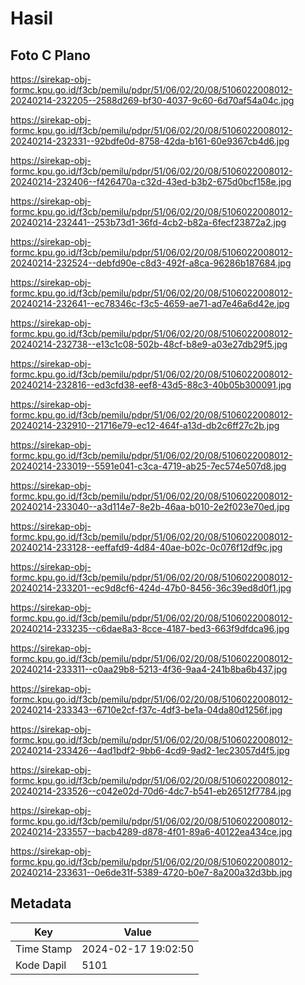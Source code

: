 # Hasil

## Foto C Plano

https://sirekap-obj-formc.kpu.go.id/f3cb/pemilu/pdpr/51/06/02/20/08/5106022008012-20240214-232205--2588d269-bf30-4037-9c60-6d70af54a04c.jpg

https://sirekap-obj-formc.kpu.go.id/f3cb/pemilu/pdpr/51/06/02/20/08/5106022008012-20240214-232331--92bdfe0d-8758-42da-b161-60e9367cb4d6.jpg

https://sirekap-obj-formc.kpu.go.id/f3cb/pemilu/pdpr/51/06/02/20/08/5106022008012-20240214-232406--f426470a-c32d-43ed-b3b2-675d0bcf158e.jpg

https://sirekap-obj-formc.kpu.go.id/f3cb/pemilu/pdpr/51/06/02/20/08/5106022008012-20240214-232441--253b73d1-36fd-4cb2-b82a-6fecf23872a2.jpg

https://sirekap-obj-formc.kpu.go.id/f3cb/pemilu/pdpr/51/06/02/20/08/5106022008012-20240214-232524--debfd90e-c8d3-492f-a8ca-96286b187684.jpg

https://sirekap-obj-formc.kpu.go.id/f3cb/pemilu/pdpr/51/06/02/20/08/5106022008012-20240214-232641--ec78346c-f3c5-4659-ae71-ad7e46a6d42e.jpg

https://sirekap-obj-formc.kpu.go.id/f3cb/pemilu/pdpr/51/06/02/20/08/5106022008012-20240214-232738--e13c1c08-502b-48cf-b8e9-a03e27db29f5.jpg

https://sirekap-obj-formc.kpu.go.id/f3cb/pemilu/pdpr/51/06/02/20/08/5106022008012-20240214-232816--ed3cfd38-eef8-43d5-88c3-40b05b300091.jpg

https://sirekap-obj-formc.kpu.go.id/f3cb/pemilu/pdpr/51/06/02/20/08/5106022008012-20240214-232910--21716e79-ec12-464f-a13d-db2c6ff27c2b.jpg

https://sirekap-obj-formc.kpu.go.id/f3cb/pemilu/pdpr/51/06/02/20/08/5106022008012-20240214-233019--5591e041-c3ca-4719-ab25-7ec574e507d8.jpg

https://sirekap-obj-formc.kpu.go.id/f3cb/pemilu/pdpr/51/06/02/20/08/5106022008012-20240214-233040--a3d114e7-8e2b-46aa-b010-2e2f023e70ed.jpg

https://sirekap-obj-formc.kpu.go.id/f3cb/pemilu/pdpr/51/06/02/20/08/5106022008012-20240214-233128--eeffafd9-4d84-40ae-b02c-0c076f12df9c.jpg

https://sirekap-obj-formc.kpu.go.id/f3cb/pemilu/pdpr/51/06/02/20/08/5106022008012-20240214-233201--ec9d8cf6-424d-47b0-8456-36c39ed8d0f1.jpg

https://sirekap-obj-formc.kpu.go.id/f3cb/pemilu/pdpr/51/06/02/20/08/5106022008012-20240214-233235--c6dae8a3-8cce-4187-bed3-663f9dfdca96.jpg

https://sirekap-obj-formc.kpu.go.id/f3cb/pemilu/pdpr/51/06/02/20/08/5106022008012-20240214-233311--c0aa29b8-5213-4f36-9aa4-241b8ba6b437.jpg

https://sirekap-obj-formc.kpu.go.id/f3cb/pemilu/pdpr/51/06/02/20/08/5106022008012-20240214-233343--6710e2cf-f37c-4df3-be1a-04da80d1256f.jpg

https://sirekap-obj-formc.kpu.go.id/f3cb/pemilu/pdpr/51/06/02/20/08/5106022008012-20240214-233426--4ad1bdf2-9bb6-4cd9-9ad2-1ec23057d4f5.jpg

https://sirekap-obj-formc.kpu.go.id/f3cb/pemilu/pdpr/51/06/02/20/08/5106022008012-20240214-233526--c042e02d-70d6-4dc7-b541-eb26512f7784.jpg

https://sirekap-obj-formc.kpu.go.id/f3cb/pemilu/pdpr/51/06/02/20/08/5106022008012-20240214-233557--bacb4289-d878-4f01-89a6-40122ea434ce.jpg

https://sirekap-obj-formc.kpu.go.id/f3cb/pemilu/pdpr/51/06/02/20/08/5106022008012-20240214-233631--0e6de31f-5389-4720-b0e7-8a200a32d3bb.jpg


## Metadata

| Key        | Value               |
| ---------- | ------------------- |
| Time Stamp | 2024-02-17 19:02:50 |
| Kode Dapil | 5101                |



